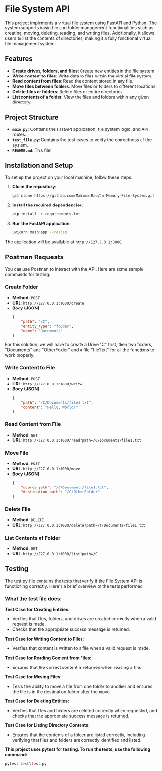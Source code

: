 # File System API

This project implements a virtual file system using FastAPI and Python. The system supports basic file and folder management functionalities such as creating, moving, deleting, reading, and writing files. Additionally, it allows users to list the contents of directories, making it a fully functional virtual file management system.

## Features
- **Create drives, folders, and files**: Create new entities in the file system.
- **Write content to files**: Write data to files within the virtual file system.
- **Read content from files**: Read the content stored in any file.
- **Move files between folders**: Move files or folders to different locations.
- **Delete files or folders**: Delete files or entire directories.
- **List contents of a folder**: View the files and folders within any given directory.

## Project Structure
- **`main.py`**: Contains the FastAPI application, file system logic, and API routes.
- **`test_file.py`**: Contains the test cases to verify the correctness of the system.
- **`README.md`**: This file!

## Installation and Setup

To set up the project on your local machine, follow these steps:

1. **Clone the repository**:
    ```bash
    git clone https://github.com/Mahima-Rao/In-Memory-File-System.git
    ```

2. **Install the required dependencies**:
    ```bash
    pip install -r requirements.txt
    ```

3. **Run the FastAPI application**:
    ```bash
    uvicorn main:app --reload
    ```

The application will be available at `http://127.0.0.1:8000`.

## Postman Requests

You can use Postman to interact with the API. Here are some sample commands for testing:

### Create Folder
- **Method**: `POST`
- **URL**: `http://127.0.0.1:8000/create`
- **Body (JSON)**:
    ```json
    {
        "path": "/C",
        "entity_type": "folder",
        "name": "Documents"
    }
    ```
For this solution, we will have to create a Drive "C" first, then two folders, "Documents" and "OtherFolder" and a file "file1.txt" for all the functions to work properly.


### Write Content to File
- **Method**: `POST`
- **URL**: `http://127.0.0.1:8000/write`
- **Body (JSON)**:
    ```json
    {
        "path": "/C/Documents/file1.txt",
        "content": "Hello, World!"
    }
    ```

### Read Content from File
- **Method**: `GET`
- **URL**: `http://127.0.0.1:8000/read?path=/C/Documents/file1.txt`

### Move File
- **Method**: `POST`
- **URL**: `http://127.0.0.1:8000/move`
- **Body (JSON)**:
    ```json
    {
        "source_path": "/C/Documents/file1.txt",
        "destination_path": "/C/OtherFolder"
    }
    ```
### Delete File
- **Method**: `DELETE`
- **URL**: `http://127.0.0.1:8000/delete?path=/C/Documents/file1.txt`

### List Contents of Folder
- **Method**: `GET`
- **URL**: `http://127.0.0.1:8000/list?path=/C`


## Testing
The test.py file contains the tests that verify if the File System API is functioning correctly. Here's a brief overview of the tests performed:
### What the test file does:
**Test Case for Creating Entities:**
- Verifies that files, folders, and drives are created correctly when a valid request is made.
- Checks that the appropriate success message is returned.

**Test Case for Writing Content to Files:**
- Verifies that content is written to a file when a valid request is made.

**Test Case for Reading Content from Files:**
- Ensures that the correct content is returned when reading a file.

**Test Case for Moving Files:**
- Tests the ability to move a file from one folder to another and ensures the file is in the destination folder after the move.

**Test Case for Deleting Entities:**
- Verifies that files and folders are deleted correctly when requested, and checks that the appropriate success message is returned.

**Test Case for Listing Directory Contents:**
- Ensures that the contents of a folder are listed correctly, including verifying that files and folders are correctly identified and listed.

**This project uses pytest for testing. To run the tests, use the following command:**

```bash
pytest test\test.py
